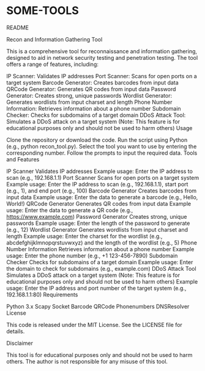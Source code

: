 # SOME-TOOLS
README

Recon and Information Gathering Tool

This is a comprehensive tool for reconnaissance and information gathering, designed to aid in network security testing and penetration testing. The tool offers a range of features, including:

IP Scanner: Validates IP addresses
Port Scanner: Scans for open ports on a target system
Barcode Generator: Creates barcodes from input data
QRCode Generator: Generates QR codes from input data
Password Generator: Creates strong, unique passwords
Wordlist Generator: Generates wordlists from input charset and length
Phone Number Information: Retrieves information about a phone number
Subdomain Checker: Checks for subdomains of a target domain
DDoS Attack Tool: Simulates a DDoS attack on a target system (Note: This feature is for educational purposes only and should not be used to harm others)
Usage

Clone the repository or download the code.
Run the script using Python (e.g., python recon_tool.py).
Select the tool you want to use by entering the corresponding number.
Follow the prompts to input the required data.
Tools and Features

IP Scanner
Validates IP addresses
Example usage: Enter the IP address to scan (e.g., 192.168.1.1)
Port Scanner
Scans for open ports on a target system
Example usage: Enter the IP address to scan (e.g., 192.168.1.1), start port (e.g., 1), and end port (e.g., 100)
Barcode Generator
Creates barcodes from input data
Example usage: Enter the data to generate a barcode (e.g., Hello, World!)
QRCode Generator
Generates QR codes from input data
Example usage: Enter the data to generate a QR code (e.g., https://www.example.com)
Password Generator
Creates strong, unique passwords
Example usage: Enter the length of the password to generate (e.g., 12)
Wordlist Generator
Generates wordlists from input charset and length
Example usage: Enter the charset for the wordlist (e.g., abcdefghijklmnopqrstuvwxyz) and the length of the wordlist (e.g., 5)
Phone Number Information
Retrieves information about a phone number
Example usage: Enter the phone number (e.g., +1 123-456-7890)
Subdomain Checker
Checks for subdomains of a target domain
Example usage: Enter the domain to check for subdomains (e.g., example.com)
DDoS Attack Tool
Simulates a DDoS attack on a target system (Note: This feature is for educational purposes only and should not be used to harm others)
Example usage: Enter the IP address and port number of the target system (e.g., 192.168.1.1:80)
Requirements

Python 3.x
Scapy
Socket
Barcode
QRCode
Phonenumbers
DNSResolver
License

This code is released under the MIT License. See the LICENSE file for details.

Disclaimer

This tool is for educational purposes only and should not be used to harm others. The author is not responsible for any misuse of this tool.
